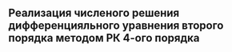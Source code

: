 ## Реализация численого решения дифференцияльного уравнения второго порядка методом РК 4-ого порядка
